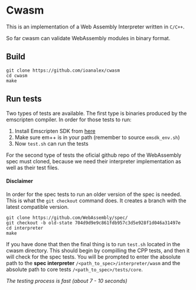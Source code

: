 # Cwasm

This is an implementation of a Web Assembly Interpreter written in `C/C++`.

So far cwasm can validate WebAssembly modules in binary format.

## Build
```
git clone https://github.com/ioanalex/cwasm
cd cwasm
make
```

## Run tests
 Two types of tests are available. The first type is binaries produced by the emscripten compiler. In order for those tests to run:

1. Install Emscripten SDK from [here](https://emscripten.org/docs/getting_started/downloads.html)
2. Make sure em++ is in your path (remember to source `emsdk_env.sh`)
3. Now `test.sh` can run the tests

For the second type of tests the oficial github repo of the WebAssembly spec must cloned, because we need their interpreter implementation as well as their test files. 

#### Disclaimer
In order for the spec tests to run an older version of the spec is needed. This is what the `git checkout` command does. It creates a branch with the latest compatible version. 

```
git clone https://github.com/WebAssembly/spec/
git checkout -b old-state 704d9d9e9c861fdb957c3d5e928f1d046a31497e
cd interpreter
make
```

If you have done that then the final thing is to run `test.sh` located in the cwasm directory. This should begin by compilling the CPP tests, and then it will check for the spec tests. You will be prompted to enter the absolute path to the **spec interpreter** `/<path_to_spec>/interpreter/wasm` and the absolute path to core tests `/<path_to_spec>/tests/core`. 

*The testing process is fast (about 7 - 10 seconds)*

    

